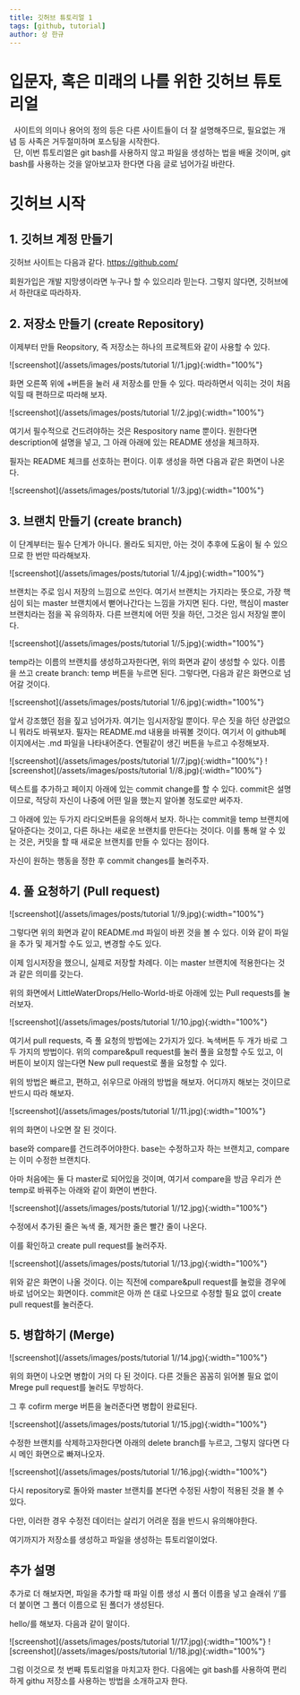 ```yaml
---
title: 깃허브 튜토리얼 1
tags: [github, tutorial]
author: 상 한규
---
```

# 입문자, 혹은 미래의 나를 위한 깃허브 튜토리얼

<p class="message">
&nbsp; 사이트의 의미나 용어의 정의 등은 다른 사이트들이 더 잘 설명해주므로, 필요없는 개념 등 사족은 거두절미하며 포스팅을 시작한다. <br>
&nbsp; 단, 이번 튜토리얼은 git bash를 사용하지 않고 파일을 생성하는 법을 배울 것이며, git bash를 사용하는 것을 알아보고자 한다면 다음 글로 넘어가길 바란다.
</p>


# 깃허브 시작

## 1. 깃허브 계정 만들기

깃허브 사이트는 다음과 같다. 
<a href = "https://github.com/"> https://github.com/</a>

회원가입은 개발 지망생이라면 누구나 할 수 있으리라 믿는다. 그렇지 않다면, 깃허브에서 하란대로 따라하자. 

## 2. 저장소 만들기 (create Repository)

이제부터 만들 Reopsitory, 즉 저장소는 하나의 프로젝트와 같이 사용할 수 있다. 

![screenshot](/assets/images/posts/tutorial 1//1.jpg){:width="100%"}

화면 오른쪽 위에 +버튼을 눌러 새 저장소를 만들 수 있다. 따라하면서 익히는 것이 처음 익힐 때 편하므로 따라해 보자.

![screenshot](/assets/images/posts/tutorial 1//2.jpg){:width="100%"}

여기서 필수적으로 건드려야하는 것은 Respository name 뿐이다. 원한다면 description에 설명을 넣고, 그 아래 아래에 있는 README 생성을 체크하자.

필자는 README 체크를 선호하는 편이다. 이후 생성을 하면 다음과 같은 화면이 나온다.

![screenshot](/assets/images/posts/tutorial 1//3.jpg){:width="100%"}


## 3. 브랜치 만들기 (create branch)

<p class = "message">
이 단계부터는 필수 단계가 아니다. 몰라도 되지만, 아는 것이 추후에 도움이 될 수 있으므로 한 번만 따라해보자. 
</p>

![screenshot](/assets/images/posts/tutorial 1//4.jpg){:width="100%"}


브랜치는 주로 임시 저장의 느낌으로 쓰인다. 여기서 브랜치는 가지라는 뜻으로, 가장 핵심이 되는 master 브랜치에서 뻗어나간다는 느낌을 가지면 된다. 다만, 핵심이 master 브랜치라는 점을 꼭 유의하자. 다른 브랜치에 어떤 짓을 하던, 그것은 임시 저장일 뿐이다.

![screenshot](/assets/images/posts/tutorial 1//5.jpg){:width="100%"}

temp라는 이름의 브랜치를 생성하고자한다면, 위의 화면과 같이 생성할 수 있다. 이름을 쓰고 create branch: temp 버튼을 누르면 된다. 그렇다면, 다음과 같은 화면으로 넘어갈 것이다.

![screenshot](/assets/images/posts/tutorial 1//6.jpg){:width="100%"}


앞서 강조했던 점을 짚고 넘어가자. 여기는 임시저장일 뿐이다. 무슨 짓을 하던 상관없으니 뭐라도 바꿔보자. 필자는 README.md 내용을 바꿔볼 것이다. 여기서 이 github페이지에서는 .md 파일을 나타내어준다. 연필같이 생긴 버튼을 누르고 수정해보자.

![screenshot](/assets/images/posts/tutorial 1//7.jpg){:width="100%"}
![screenshot](/assets/images/posts/tutorial 1//8.jpg){:width="100%"}


텍스트를 추가하고 페이지 아래에 있는 commit change를 할 수 있다. commit은 설명이므로, 적당히 자신이 나중에 어떤 일을 했는지 알아볼 정도로만 써주자.

그 아래에 있는 두가지 라디오버튼을 유의해서 보자. 하나는 commit을 temp 브랜치에 달아준다는 것이고, 다른 하나는 새로운 브랜치를 만든다는 것이다. 이를 통해 알 수 있는 것은, 커밋을 할 때 새로운 브랜치를 만들 수 있다는 점이다.

자신이 원하는 행동을 정한 후 commit changes를 눌러주자. 


## 4. 풀 요청하기 (Pull request)

![screenshot](/assets/images/posts/tutorial 1//9.jpg){:width="100%"}

그렇다면 위의 화면과 같이 README.md 파일이 바뀐 것을 볼 수 있다. 이와 같이 파일을 추가 및 제거할 수도 있고, 변경할 수도 있다. 

이제 임시저장을 했으니, 실제로 저장할 차례다. 이는 master 브랜치에 적용한다는 것과 같은 의미를 갖는다. 

위의 화면에서 LittleWaterDrops/Hello-World-바로 아래에 있는 Pull requests를 눌러보자. 

![screenshot](/assets/images/posts/tutorial 1//10.jpg){:width="100%"}

여기서 pull requests, 즉 풀 요청의 방법에는 2가지가 있다. 녹색버튼 두 개가 바로 그 두 가지의 방법이다. 위의 compare&pull request를 눌러 풀을 요청할 수도 있고, 이 버튼이 보이지 않는다면 New pull request로 풀을 요청할 수 있다. 

위의 방법은 빠르고, 편하고, 쉬우므로 아래의 방법을 해보자. 어디까지 해보는 것이므로 반드시 따라 해보자. 

![screenshot](/assets/images/posts/tutorial 1//11.jpg){:width="100%"}

위의 화면이 나오면 잘 된 것이다. 

base와 compare를 건드려주어야한다. base는 수정하고자 하는 브랜치고, compare는 이미 수정한 브랜치다. 

아마 처음에는 둘 다 master로 되어있을 것이며, 여기서 compare을 방금 우리가 쓴 temp로 바꿔주는 아래와 같이 화면이 변한다. 

![screenshot](/assets/images/posts/tutorial 1//12.jpg){:width="100%"}

수정에서 추가된 줄은 녹색 줄, 제거한 줄은 빨간 줄이 나온다.
 
이를 확인하고 create pull request를 눌러주자.

![screenshot](/assets/images/posts/tutorial 1//13.jpg){:width="100%"}

 위와 같은 화면이 나올 것이다. 이는 직전에 compare&pull request를 눌렀을 경우에 바로 넘어오는 화면이다. commit은 아까 쓴 대로 나오므로 수정할 필요 없이 create pull request를 눌러준다.

## 5. 병합하기 (Merge)
![screenshot](/assets/images/posts/tutorial 1//14.jpg){:width="100%"}

위의 화면이 나오면 병합이 거의 다 된 것이다. 다른 것들은 꼼꼼히 읽어볼 필요 없이 Mrege pull request를 눌러도 무방하다. 
 
그 후 cofirm merge 버튼을 눌러준다면 병합이 완료된다.

![screenshot](/assets/images/posts/tutorial 1//15.jpg){:width="100%"}

수정한 브랜치를 삭제하고자한다면 아래의 delete branch를 누르고, 그렇지 않다면 다시 메인 화면으로 빠져나오자.

![screenshot](/assets/images/posts/tutorial 1//16.jpg){:width="100%"}

다시 repository로 돌아와 master 브랜치를 본다면 수정된 사항이 적용된 것을 볼 수 있다. 

다만, 이러한 경우 수정전 데이터는 살리기 어려운 점을 반드시 유의해야한다. 

여기까지가 저장소를 생성하고 파일을 생성하는 튜토리얼이었다. 

## 추가 설명

추가로 더 해보자면, 파일을 추가할 때 파일 이름 생성 시 폴더 이름을 넣고 슬래쉬 ‘/’를 더 붙이면 그 폴더 이름으로 된 폴더가 생성된다. 

hello/를 해보자. 다음과 같이 말이다. 

![screenshot](/assets/images/posts/tutorial 1//17.jpg){:width="100%"}
![screenshot](/assets/images/posts/tutorial 1//18.jpg){:width="100%"}



그럼 이것으로 첫 번째 튜토리얼을 마치고자 한다. 다음에는 git bash를 사용하여 편리하게 githu 저장소를 사용하는 방법을 소개하고자 한다.

 